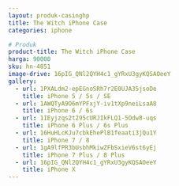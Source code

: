 ```yaml
---
layout: produk-casinghp
title: The Witch iPhone Case
categories: iphone

# Produk
product-title: The Witch iPhone Case
harga: 90000
sku: hn-4851
image-drive: 16pIG_QNl2QYH4c1_gYRxU3gyKQSAOeeY
gallery:
  - url: 1PXALdm2-epEGnoSRh7r2E0UJA35jsoDe
    title: iPhone 5 / 5s / SE
  - url: 1AWQTyA9O6mYPFxjY-iv1tXp9neiLsaA8
    title: iPhone 6 / 6s
  - url: 1IEyjzqs2t295cURJIkFLQ1-5Odw8-uqs
    title: iPhone 6 Plus / 6s Plus
  - url: 16HuHLcKJu7cbkEhePlB1feaati3jQu1Y
    title: iPhone 7 / 8
  - url: 1gA9lfPR3bUsbhMkiwZFbSxieV6st6yEj
    title: iPhone 7 Plus / 8 Plus
  - url: 16pIG_QNl2QYH4c1_gYRxU3gyKQSAOeeY
    title: iPhone X
---
```

